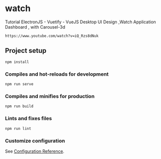 # watch
Tutorial ElectronJS - Vuetify - VueJS Desktop UI Design ,Watch Application Dashboard , with Carousel-3d
```
https://www.youtube.com/watch?v=iQ_Rzs8dNuk
```

## Project setup
```
npm install
```

### Compiles and hot-reloads for development
```
npm run serve
```

### Compiles and minifies for production
```
npm run build
```

### Lints and fixes files
```
npm run lint
```

### Customize configuration
See [Configuration Reference](https://cli.vuejs.org/config/).
